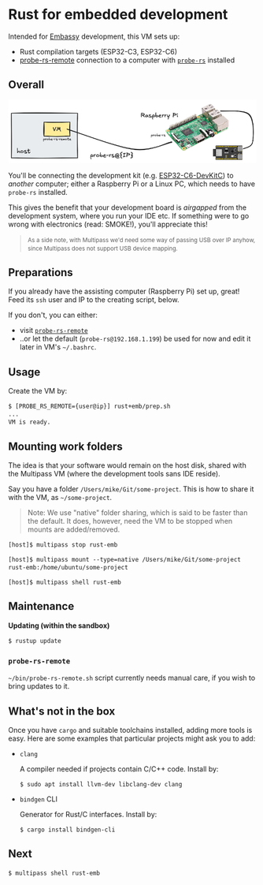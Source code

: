 # Rust for embedded development

Intended for [Embassy](https://embassy.dev) development, this VM sets up:

- Rust compilation targets (ESP32-C3, ESP32-C6)
- [probe-rs-remote](https://github.com/lure23/probe-rs-remote) connection to a computer with [`probe-rs`](https://probe.rs) installed

<!-- tbd.
- `nightly` toolchain, as long as it's needed/favoured by Embassy
-->


## Overall

![](.images/probe-rs-setup.png)


You'll be connecting the development kit (e.g. [ESP32-C6-DevKitC](https://docs.espressif.com/projects/esp-dev-kits/en/latest/esp32c6/esp32-c6-devkitc-1/user_guide.html#esp32-c6-devkitc-1-v1-2)) to *another* computer; either a Raspberry Pi or a Linux PC, which needs to have `probe-rs` installed.

This gives the benefit that your development board is *airgapped* from the development system, where you run your IDE etc. If something were to go wrong with electronics (read: SMOKE!), you'll appreciate this!

><small>As a side note, with Multipass we'd need some way of passing USB over IP anyhow, since Multipass does not support USB device mapping.</small>


## Preparations

If you already have the assisting computer (Raspberry Pi) set up, great! Feed its `ssh` user and IP to the creating script, below.

If you don't, you can either:

- visit [`probe-rs-remote`](https://github.com/lure23/probe-rs-remote) 
- ..or let the default (`probe-rs@192.168.1.199`) be used for now and edit it later in VM's `~/.bashrc`.


## Usage

Create the VM by:

```
$ [PROBE_RS_REMOTE={user@ip}] rust+emb/prep.sh
...
VM is ready.

```

<!-- #hidden
### Xtensa based chips

To enable Xtensa targets, add `XTENSA=1` before the command. Be aware that this consumes ~1.5GiB more disk space from the image.
-->


## Mounting work folders

The idea is that your software would remain on the host disk, shared with the Multipass VM (where the development tools sans IDE reside).

Say you have a folder `/Users/mike/Git/some-project`. This is how to share it with the VM, as `~/some-project`.

>Note: We use "native" folder sharing, which is said to be faster than the default. It does, however, need the VM to be stopped when mounts are added/removed.

```
[host]$ multipass stop rust-emb
```

```
[host]$ multipass mount --type=native /Users/mike/Git/some-project rust-emb:/home/ubuntu/some-project
```

```
[host]$ multipass shell rust-emb
```


## Maintenance

**Updating (within the sandbox)**

```
$ rustup update
```

### `probe-rs-remote`

`~/bin/probe-rs-remote.sh` script currently needs manual care, if you wish to bring updates to it.


## What's not in the box

Once you have `cargo` and suitable toolchains installed, adding more tools is easy. Here are some examples that particular projects might ask you to add:

- `clang`

	A compiler needed if projects contain C/C++ code. Install by:

	```
	$ sudo apt install llvm-dev libclang-dev clang
	```

- `bindgen` CLI

	Generator for Rust/C interfaces. Install by:
	
	```
	$ cargo install bindgen-cli
	```

## Next

```
$ multipass shell rust-emb
```


<!--
## References

- [`probe-rs` docs](https://probe.rs/docs/)
-->

